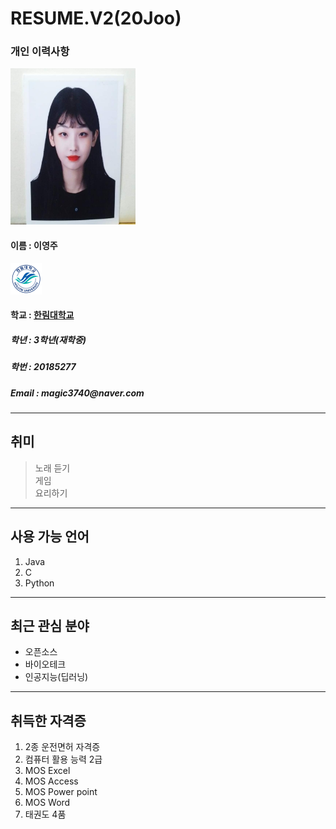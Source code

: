 # RESUME.V2(20Joo)

### 개인 이력사항  
<img src=KakaoTalk_20190529_213848204.jpg width=200 height=250>  

  #### 이름 : 이영주  
  <img src=hallymlogo.png width=50 height=50>        
  
  #### 학교 : [한림대학교](https://www.hallym.ac.kr/)
  <h5> 학년 : 3학년(재학중) </h5>
  <h5> 학번 : 20185277 </h5>
  <h5> Email : magic3740@naver.com </h5>
  
 ------------------------- 
  ## 취미  
  > 노래 듣기     
  > 게임  
  > 요리하기     
  -------------------------
  ## 사용 가능 언어
  1. Java
  2. C
  3. Python
  
  ************************

  ## 최근 관심 분야 
  * 오픈소스
  * 바이오테크  
  * 인공지능(딥러닝)  
  -----------------------
  
  ## 취득한 자격증
  1. 2종 운전면허 자격증
  2. 컴퓨터 활용 능력 2급
  3. MOS Excel
  4. MOS Access
  5. MOS Power point
  6. MOS Word
  7. 태권도 4품
